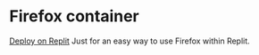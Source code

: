 # Firefox container
[Deploy on Replit](https://replit.com/github/YodaLightsabr/replit-firefox)
Just for an easy way to use Firefox within Replit.
